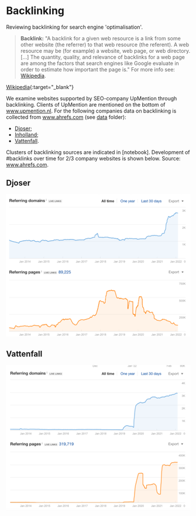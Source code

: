 # Backlinking
Reviewing backlinking for search engine 'optimalisation'.

> **Backlink:** "A backlink for a given web resource is a link from some other website (the referrer) to that web resource (the referent). A web resource may be (for example) a website, web page, or web directory. [...] The quantity, quality, and relevance of backlinks for a web page are among the factors that search engines like Google evaluate in order to estimate how important the page is." For more info see: <a href="https://en.wikipedia.org/wiki/Backlink" target="_blank">Wikipedia</a>.

[Wikipedia](https://en.wikipedia.org/wiki/Backlink){:target="_blank"}

We examine websites supported by SEO-company UpMention through backlinking. Clients of UpMention are mentioned on the bottom of <a href="https://upmention.nl/" target="_blank">www.upmention.nl</a>. For the following companies data on backlinking is collected from <a href="https://ahrefs.com" target="_blank">www.ahrefs.com</a> (see <a href=https://github.com/jfparie/backlinking/tree/master/data target="_blank">data</a> folder): 
- <a href="https://djoser.nl" target="_blank">Djoser</a>;
- <a href="https://inholland.nl" target="_blank">Inholland</a>;
- <a href="https://vattenfall.nl" target="_blank">Vattenfall</a>.

Clusters of backlinking sources are indicated in [notebook]. Development of #backlinks over time for 2/3 company websites is shown below. Source: <a href="https://ahrefs.com" target="_blank">www.ahrefs.com</a>.


## Djoser
![image](/images/Djoser_timeline.png)

## Vattenfall
![image](/images/Vattenfall_timeline.png)


